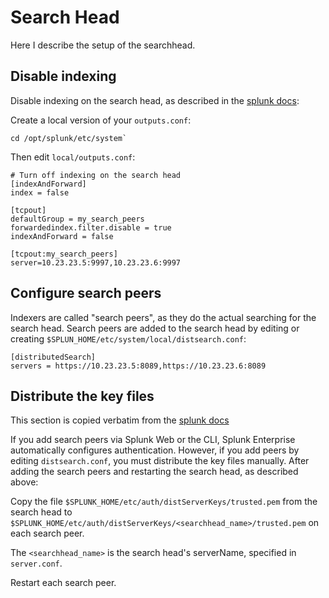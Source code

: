 # Search Head

Here I describe the setup of the searchhead.

## Disable indexing

Disable indexing on the search head, as described in the [splunk docs](http://docs.splunk.com/Documentation/Splunk/7.0.2/DistSearch/Forwardsearchheaddata):

Create a local version of your `outputs.conf`:
```
cd /opt/splunk/etc/system`
```
Then edit `local/outputs.conf`:

```
# Turn off indexing on the search head
[indexAndForward]
index = false
 
[tcpout]
defaultGroup = my_search_peers 
forwardedindex.filter.disable = true  
indexAndForward = false 
 
[tcpout:my_search_peers]
server=10.23.23.5:9997,10.23.23.6:9997
```

## Configure search peers
Indexers are called "search peers", as they do the actual searching for the search head. 
Search peers are added to the search head by editing or creating 
`$SPLUN_HOME/etc/system/local/distsearch.conf`:
```
[distributedSearch]
servers = https://10.23.23.5:8089,https://10.23.23.6:8089
```

## Distribute the key files
This section is copied verbatim from the [splunk docs](http://docs.splunk.com/Documentation/Splunk/7.0.2/DistSearch/Configuredistributedsearch)

If you add search peers via Splunk Web or the CLI, Splunk Enterprise automatically configures authentication. However, if you add peers by editing `distsearch.conf`, you must distribute the key files manually. After adding the search peers and restarting the search head, as described above:

Copy the file `$SPLUNK_HOME/etc/auth/distServerKeys/trusted.pem` from the search head to `$SPLUNK_HOME/etc/auth/distServerKeys/<searchhead_name>/trusted.pem` on each search peer.

The `<searchhead_name>` is the search head's serverName, specified in `server.conf`.

Restart each search peer. 

